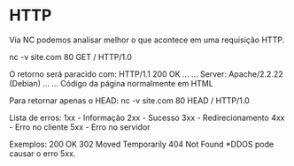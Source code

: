 # HTTP

Via NC podemos analisar melhor o que acontece em uma requisição HTTP.

nc -v site.com 80
GET / HTTP/1.0

O retorno será paracido com:
HTTP/1.1 200 OK
...
...
Server: Apache/2.2.22 (Debian)
...
...
Código da página normalmente em HTML

Para retornar apenas o HEAD:
nc -v site.com 80
HEAD / HTTP/1.0

Lista de erros:
1xx - Informação
2xx - Sucesso
3xx - Redirecionamento
4xx - Erro no cliente
5xx - Erro no servidor

Exemplos:
200 OK
302 Moved Temporarily
404 Not Found
*DDOS pode causar o erro 5xx.

